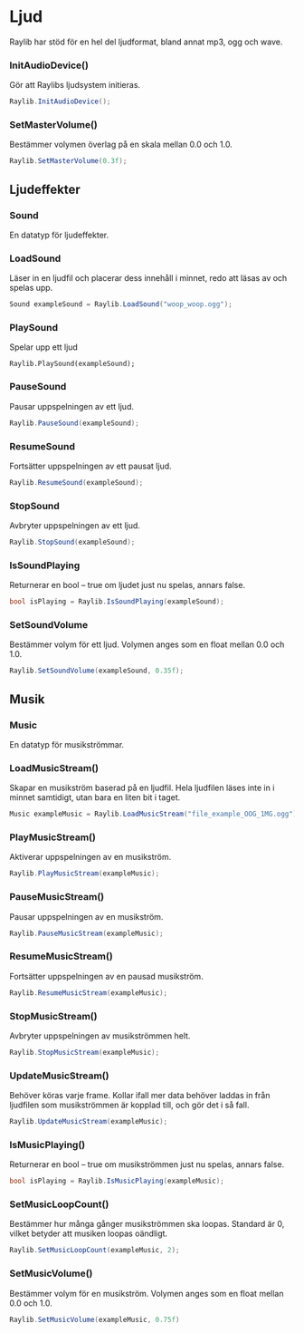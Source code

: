 # Ljud

Raylib har stöd för en hel del ljudformat, bland annat mp3, ogg och wave.

### InitAudioDevice()

Gör att Raylibs ljudsystem initieras.

```csharp
Raylib.InitAudioDevice();
```

### SetMasterVolume()

Bestämmer volymen överlag på en skala mellan 0.0 och 1.0.

```csharp
Raylib.SetMasterVolume(0.3f);
```

## Ljudeffekter

### Sound

En datatyp för ljudeffekter.

### LoadSound

Läser in en ljudfil och placerar dess innehåll i minnet, redo att läsas av och spelas upp.

```csharp
Sound exampleSound = Raylib.LoadSound("woop_woop.ogg");
```

### PlaySound

Spelar upp ett ljud

```
Raylib.PlaySound(exampleSound);
```

### PauseSound

Pausar uppspelningen av ett ljud.

```csharp
Raylib.PauseSound(exampleSound);
```

### ResumeSound

Fortsätter uppspelningen av ett pausat ljud.

```csharp
Raylib.ResumeSound(exampleSound);
```

### StopSound

Avbryter uppspelningen av ett ljud.

```csharp
Raylib.StopSound(exampleSound);
```

### IsSoundPlaying

Returnerar en bool – true om ljudet just nu spelas, annars false.

```csharp
bool isPlaying = Raylib.IsSoundPlaying(exampleSound);
```

### SetSoundVolume

Bestämmer volym för ett ljud. Volymen anges som en float mellan 0.0 och 1.0.

```csharp
Raylib.SetSoundVolume(exampleSound, 0.35f);
```

## Musik

### Music

En datatyp för musikströmmar.

### LoadMusicStream()

Skapar en musikström baserad på en ljudfil. Hela ljudfilen läses inte in i minnet samtidigt, utan bara en liten bit i taget.

```csharp
Music exampleMusic = Raylib.LoadMusicStream("file_example_OOG_1MG.ogg");
```

### PlayMusicStream()

Aktiverar uppspelningen av en musikström.

```csharp
Raylib.PlayMusicStream(exampleMusic);
```

### PauseMusicStream()

Pausar uppspelningen av en musikström.

```csharp
Raylib.PauseMusicStream(exampleMusic);
```

### ResumeMusicStream()

Fortsätter uppspelningen av en pausad musikström.

```csharp
Raylib.ResumeMusicStream(exampleMusic);
```

### StopMusicStream()

Avbryter uppspelningen av musikströmmen helt.

```csharp
Raylib.StopMusicStream(exampleMusic);
```

### UpdateMusicStream()

Behöver köras varje frame. Kollar ifall mer data behöver laddas in från ljudfilen som musikströmmen är kopplad till, och gör det i så fall.

```csharp
Raylib.UpdateMusicStream(exampleMusic);
```

### IsMusicPlaying()

Returnerar en bool – true om musikströmmen just nu spelas, annars false.

```csharp
bool isPlaying = Raylib.IsMusicPlaying(exampleMusic);
```

### SetMusicLoopCount()

Bestämmer hur många gånger musikströmmen ska loopas. Standard är 0, vilket betyder att musiken loopas oändligt.

```csharp
Raylib.SetMusicLoopCount(exampleMusic, 2);
```

### SetMusicVolume()

Bestämmer volym för en musikström. Volymen anges som en float mellan 0.0 och 1.0.

```csharp
Raylib.SetMusicVolume(exampleMusic, 0.75f)
```
